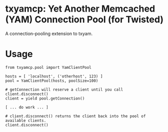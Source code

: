 txyamcp: Yet Another Memcached (YAM) Connection Pool (for Twisted)
==================================================================

A connection-pooling extension to txyam.

Usage
=====

    from txyamcp.pool import YamClientPool

    hosts = [ 'localhost', ('otherhost', 123) ]
    pool = YamClientPool(hosts, poolSize=100)

    # getConnection will reserve a client until you call client.disconnect()
    client = yield pool.getConnection()

    [ ... do work ... ]

    # client.disconnect() returns the client back into the pool of available clients.
    client.disconnect()
